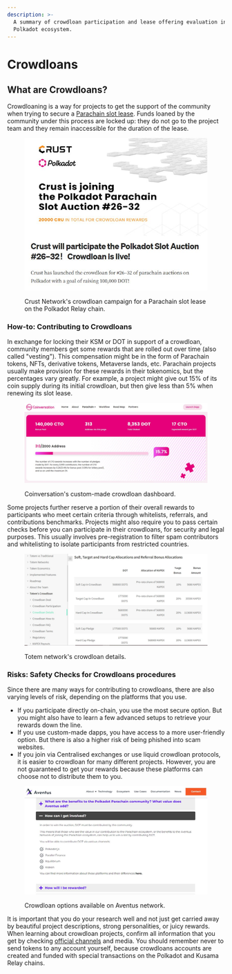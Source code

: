 ```yaml
---
description: >-
  A summary of crowdloan participation and lease offering evaluation in the
  Polkadot ecosystem.
---
```


# Crowdloans

## What are Crowdloans?

Crowdloaning is a way for projects to get the support of the community when trying to secure a [Parachain slot lease](../bidding/parachain-slot-lease.md). Funds loaned by the community under this process are locked up: they do not go to the project team and they remain inaccessible for the duration of the lease.

<figure><img src="../../../.gitbook/assets/O_CLCrust.JPG" alt="Crust&#x27;s crowdloan campaign for a parachain slot lease on the Polkadot Relay chain."><figcaption><p>Crust Network's crowdloan campaign for a Parachain slot lease on the Polkadot Relay chain.</p></figcaption></figure>



### How-to: Contributing to Crowdloans

In exchange for locking their KSM or DOT in support of a crowdloan, community members get some rewards that are rolled out over time (also called "vesting"). This compensation might be in the form of Parachain tokens, NFTs, derivative tokens, Metaverse lands, etc. Parachain projects usually make provision for these rewards in their tokenomics, but the percentages vary greatly. For example, a project might give out 15% of its coin supply during its initial crowdloan, but then give less than 5% when renewing its slot lease.

<figure><img src="../../../.gitbook/assets/O_CLCoinversation.JPG" alt="A custom-made crowdloan dashboard showing reward details on Coinversation&#x27;s platform."><figcaption><p>Coinversation's custom-made crowdloan dashboard.</p></figcaption></figure>

Some projects further reserve a portion of their overall rewards to participants who meet certain criteria through whitelists, referrals, and contributions benchmarks. Projects might also require you to pass certain checks before you can participate in their crowdloans, for security and legal purposes. This usually involves pre-registration to filter spam contributors and whitelisting to isolate participants from restricted countries.

<figure><img src="../../../.gitbook/assets/O_CLTotem.JPG" alt="Crowdloan&#x27;s token allocations for Totem network."><figcaption><p>Totem network's crowdloan details.</p></figcaption></figure>



### Risks: Safety Checks for Crowdloans procedures

Since there are many ways for contributing to crowdloans, there are also varying levels of risk, depending on the platforms that you use.&#x20;

* If you participate directly on-chain, you use the most secure option. But you might also have to learn a few advanced setups to retrieve your rewards down the line.&#x20;
* If you use custom-made dapps, you have access to a more user-friendly option. But there is also a higher risk of being phished into scam websites.
* If you join via Centralised exchanges or use liquid crowdloan protocols, it is easier to crowdloan for many different projects. However, you are not guaranteed to get your rewards because these platforms can choose not to distribute them to you.

<figure><img src="../../../.gitbook/assets/O_CLAventus.JPG" alt="Overview of the channels that can be used to contribute DOT to Aventus network&#x27;s crowdloan."><figcaption><p>Crowdloan options available on Aventus network.</p></figcaption></figure>

It is important that you do your research well and not just get carried away by beautiful project descriptions, strong personalities, or juicy rewards. When learning about crowdloan projects, confirm all information that you get by checking [official channels](../../4.social-support/) and media. You should remember never to send tokens to any account yourself, because crowdloans accounts are created and funded with special transactions on the Polkadot and Kusama Relay chains.

